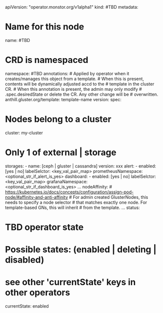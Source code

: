 apiVersion: "operator.monstor.org/v1alpha1"
kind: #TBD
metadata:
  # Name for this node
  name: #TBD
  # CRD is namespaced
  namespace: #TBD
  annotations:
    # Applied by operator when it creates/manages this object from a template.
    # When this is present, contents will be dynamically adjusted accd to the
    # template in the cluster CR.
    # When this annotation is present, the admin may only modify
    # .spec.desiredState or delete the CR. Any other change will be
    # overwritten.
    anthill.gluster.org/template: template-name
  version: <string>
spec:
  # Nodes belong to a cluster
  cluster: my-cluster
  # Only 1 of external | storage
  storages:
    - name: [ceph | gluster | cassandra]
      version: xxx
      alert:
        - enabled: [yes | no]
          labelSelctor: <key_val_pair_map>
          prometheusNamespace: <optional_str_if_alert_is_yes>
      dashboard: 
        - enabled: [yes | no]
          labelSelctor: <key_val_pair_map>
          grafanaNamespace: <optional_str_if_dashboard_is_yes>
    ...
  nodeAffinity:
    # https://kubernetes.io/docs/concepts/configuration/assign-pod-node/#affinity-and-anti-affinity
    # For admin created GlusterNodes, this needs to specify a node selector
    # that matches exactly one node. For template-based GNs, this will inherit
    # from the template.
    ...
status:
  # TBD operator state
  # Possible states: (enabled | deleting | disabled)
  # see other 'currentState' keys in other operators
  currentState: enabled
